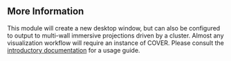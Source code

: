 ## More Information

This module will create a new desktop window, but can also be configured to output to multi-wall immersive projections driven by a cluster.
Almost any visualization workflow will require an instance of COVER.
Please consult the [introductory documentation](/intro/render/cover.md) for a usage guide.

